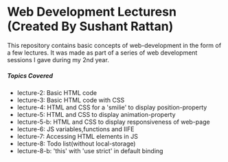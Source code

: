 # Web Development Lecturesn (Created By Sushant Rattan)
 This repository contains basic concepts of web-development in the form of a few lectures. 
 It was made as part of a series of web development sessions I gave during my 2nd year.
 
##### Topics Covered
* lecture-2: Basic HTML code
* lecture-3: Basic HTML code with CSS
* lecture-4: HTML and CSS for a 'smilie' to display position-property
* lecture-5: HTML and CSS to display animation-property
* lecture-5-b: HTML and CSS to display responsiveness of web-page
* lecture-6: JS variables,functions and IIFE
* lecture-7: Accessing HTML elements in JS
* lecture-8: Todo list(without local-storage)
* lecture-8-b: 'this' with 'use strict' in default binding
